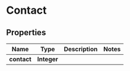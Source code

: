 
# Contact

## Properties
Name | Type | Description | Notes
------------ | ------------- | ------------- | -------------
**contact** | **Integer** |  | 




